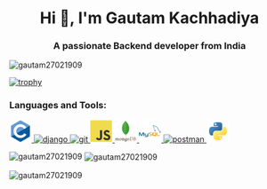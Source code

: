 <h1 align="center">Hi 👋, I'm Gautam Kachhadiya</h1>
<h3 align="center">A passionate Backend developer from India</h3>

<p align="left"> <img src="https://komarev.com/ghpvc/?username=gautam27021909&label=Profile%20views&color=0e75b6&style=flat" alt="gautam27021909" /> </p>

[![trophy](https://github-profile-trophy.vercel.app/?username=gautam27021909)](https://github.com/ryo-ma/github-profile-trophy)

<p align="left">
</p>

<h3 align="left">Languages and Tools:</h3>
<p align="left"> <a href="https://www.cprogramming.com/" target="_blank" rel="noreferrer"> <img src="https://raw.githubusercontent.com/devicons/devicon/master/icons/c/c-original.svg" alt="c" width="40" height="40"/> </a> <a href="https://www.djangoproject.com/" target="_blank" rel="noreferrer"> <img src="https://cdn.worldvectorlogo.com/logos/django.svg" alt="django" width="40" height="40"/> </a> <a href="https://git-scm.com/" target="_blank" rel="noreferrer"> <img src="https://www.vectorlogo.zone/logos/git-scm/git-scm-icon.svg" alt="git" width="40" height="40"/> </a> <a href="https://developer.mozilla.org/en-US/docs/Web/JavaScript" target="_blank" rel="noreferrer"> <img src="https://raw.githubusercontent.com/devicons/devicon/master/icons/javascript/javascript-original.svg" alt="javascript" width="40" height="40"/> </a> <a href="https://www.mongodb.com/" target="_blank" rel="noreferrer"> <img src="https://raw.githubusercontent.com/devicons/devicon/master/icons/mongodb/mongodb-original-wordmark.svg" alt="mongodb" width="40" height="40"/> </a> <a href="https://www.mysql.com/" target="_blank" rel="noreferrer"> <img src="https://raw.githubusercontent.com/devicons/devicon/master/icons/mysql/mysql-original-wordmark.svg" alt="mysql" width="40" height="40"/> </a> <a href="https://postman.com" target="_blank" rel="noreferrer"> <img src="https://www.vectorlogo.zone/logos/getpostman/getpostman-icon.svg" alt="postman" width="40" height="40"/> </a> <a href="https://www.python.org" target="_blank" rel="noreferrer"> <img src="https://raw.githubusercontent.com/devicons/devicon/master/icons/python/python-original.svg" alt="python" width="40" height="40"/> </a> </p>

<p><img align="left" src="https://github-readme-stats.vercel.app/api/top-langs?username=gautam27021909&show_icons=true&locale=en&layout=compact" alt="gautam27021909" /></p>

<p>&nbsp;<img align="center" src="https://github-readme-stats.vercel.app/api?username=gautam27021909&show_icons=true&locale=en" alt="gautam27021909" /></p>

<p><img align="center" src="https://github-readme-streak-stats.herokuapp.com/?user=gautam27021909&" alt="gautam27021909" /></p>
